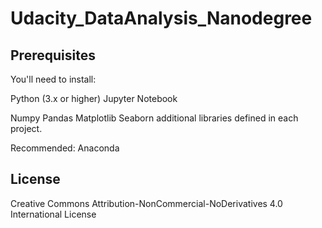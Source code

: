 # Udacity_DataAnalysis_Nanodegree

## Prerequisites

You'll need to install:

Python (3.x or higher)
Jupyter Notebook

Numpy
Pandas
Matplotlib
Seaborn
additional libraries defined in each project.

Recommended:
Anaconda










## License

Creative Commons Attribution-NonCommercial-NoDerivatives 4.0 International License
